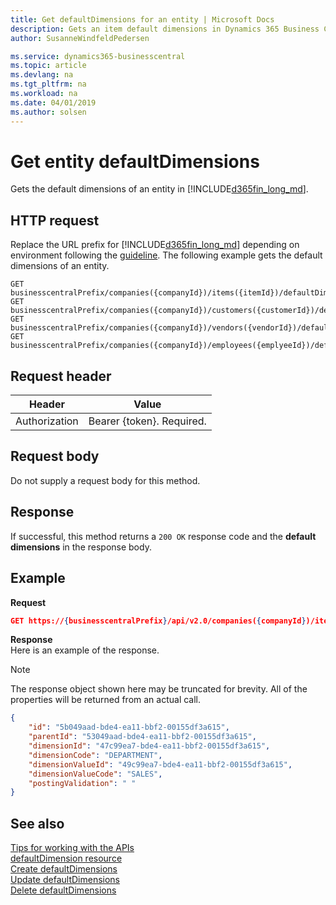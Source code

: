 ```yaml
---
title: Get defaultDimensions for an entity | Microsoft Docs
description: Gets an item default dimensions in Dynamics 365 Business Central.
author: SusanneWindfeldPedersen

ms.service: dynamics365-businesscentral
ms.topic: article
ms.devlang: na
ms.tgt_pltfrm: na
ms.workload: na
ms.date: 04/01/2019
ms.author: solsen
---
```


# Get entity defaultDimensions
Gets the default dimensions of an entity in [!INCLUDE[d365fin_long_md](../../includes/d365fin_long_md.md)].

## HTTP request
Replace the URL prefix for [!INCLUDE[d365fin_long_md](../../includes/d365fin_long_md.md)] depending on environment following the [guideline](../../v2.0/endpoints-apis-for-dynamics.md). 
The following example gets the default dimensions of an entity.

```
GET businesscentralPrefix/companies({companyId})/items({itemId})/defaultDimensions
GET businesscentralPrefix/companies({companyId})/customers({customerId})/defaultDimensions
GET businesscentralPrefix/companies({companyId})/vendors({vendorId})/defaultDimensions
GET businesscentralPrefix/companies({companyId})/employees({emplyeeId})/defaultDimensions
```
## Request header

|Header|Value|
|------|-----|
|Authorization| Bearer {token}. Required.|

## Request body
Do not supply a request body for this method.

## Response 

If successful, this method returns a `200 OK` response code and the **default dimensions** in the response body.

## Example 
**Request**

```json
GET https://{businesscentralPrefix}/api/v2.0/companies({companyId})/items({itemId})/defaultDimensions
```

**Response**  
Here is an example of the response.

> [!NOTE]  
> The response object shown here may be truncated for brevity. All of the properties will be returned from an actual call.

```json
{
    "id": "5b049aad-bde4-ea11-bbf2-00155df3a615",
    "parentId": "53049aad-bde4-ea11-bbf2-00155df3a615",
    "dimensionId": "47c99ea7-bde4-ea11-bbf2-00155df3a615",
    "dimensionCode": "DEPARTMENT",
    "dimensionValueId": "49c99ea7-bde4-ea11-bbf2-00155df3a615",
    "dimensionValueCode": "SALES",
    "postingValidation": " "
} 
```

## See also
[Tips for working with the APIs](/dynamics365/business-central/dev-itpro/developer/devenv-connect-apps-tips)  
[defaultDimension resource](../resources/dynamics_defaultDimension.md)  
[Create defaultDimensions](../api/dynamics_defaultdimensions_create.md)  
[Update defaultDimensions](../api/dynamics_defaultdimensions_update.md)  
[Delete defaultDimensions](../api/dynamics_defaultdimensions_delete.md)  


